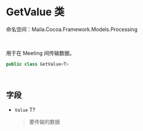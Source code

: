 # GetValue 类
命名空间：Maila.Cocoa.Framework.Models.Processing

<br>

用于在 Meeting 间传输数据。
```C#
public class GetValue<T>
```

<br>

## 字段
- `Value` T?
    > 要传输的数据